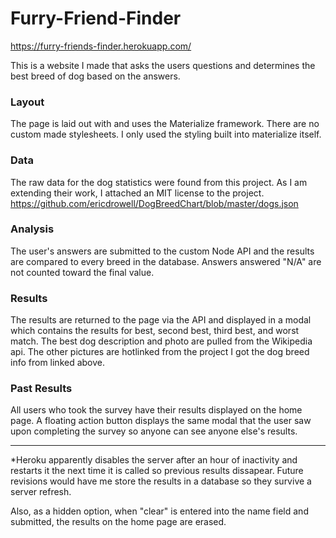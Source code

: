 # Furry-Friend-Finder

https://furry-friends-finder.herokuapp.com/

This is a website I made that asks the users questions and determines the best breed of dog based on the answers.

### Layout 
The page is laid out with and uses the Materialize framework.  There are no custom made stylesheets.  I only used the styling built into materialize itself.

### Data
The raw data for the dog statistics were found from this project.  As I am extending their work, I attached an MIT license to the project.
https://github.com/ericdrowell/DogBreedChart/blob/master/dogs.json

### Analysis
The user's answers are submitted to the custom Node API and the results are compared to every breed in the database.  Answers answered "N/A" are not counted toward the final value.

### Results
The results are returned to the page via the API and displayed in a modal which contains the results for best, second best, third best, and worst match.  The best dog description and photo are pulled from the Wikipedia api.  The other pictures are hotlinked from the project I got the dog breed info from linked above.

### Past Results
All users who took the survey have their results displayed on the home page.  A floating action button displays the same modal that the user saw upon completing the survey so anyone can see anyone else's results.

***

*Heroku apparently disables the server after an hour of inactivity and restarts it the next time it is called so previous results dissapear.  Future revisions would have me store the results in a database so they survive a server refresh.

Also, as a hidden option, when "clear" is entered into the name field and submitted, the results on the home page are erased. 